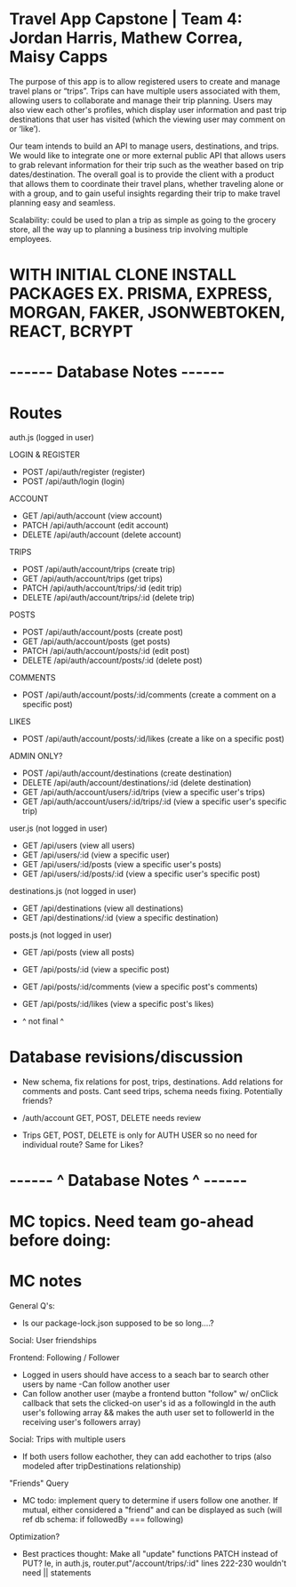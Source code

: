 # Travel App Capstone | Team 4: Jordan Harris, Mathew Correa, Maisy Capps

The purpose of this app is to allow registered users to create and manage travel plans or “trips”. Trips can have multiple users associated with them, allowing users to collaborate and manage their trip planning. Users may also view each other's profiles, which display user information and past trip destinations that user has visited (which the viewing user may comment on or ‘like’).

Our team intends to build an API to manage users, destinations, and trips. We would like to integrate one or more external public API that allows users to grab relevant information for their trip such as the weather based on trip dates/destination. The overall goal is to provide the client with a product that allows them to coordinate their travel plans, whether traveling alone or with a group, and to gain useful insights regarding their trip to make travel planning easy and seamless.

Scalability: could be used to plan a trip as simple as going to the grocery store, all the way up to planning a business trip involving multiple employees.

# WITH INITIAL CLONE INSTALL PACKAGES EX. PRISMA, EXPRESS, MORGAN, FAKER, JSONWEBTOKEN, REACT, BCRYPT

# ------ Database Notes ------

# Routes

auth.js (logged in user)

LOGIN & REGISTER
- POST /api/auth/register (register)
- POST /api/auth/login (login)

ACCOUNT
- GET /api/auth/account (view account)
- PATCH /api/auth/account (edit account)
- DELETE /api/auth/account (delete account)

TRIPS
- POST /api/auth/account/trips (create trip)
- GET /api/auth/account/trips (get trips)
- PATCH /api/auth/account/trips/:id (edit trip)
- DELETE /api/auth/account/trips/:id (delete trip)

POSTS
- POST /api/auth/account/posts (create post)
- GET /api/auth/account/posts (get posts)
- PATCH /api/auth/account/posts/:id (edit post)
- DELETE /api/auth/account/posts/:id (delete post)

COMMENTS
- POST /api/auth/account/posts/:id/comments (create a comment on a specific post)

LIKES
- POST /api/auth/account/posts/:id/likes (create a like on a specific post)

ADMIN ONLY?
- POST /api/auth/account/destinations (create destination)
- DELETE /api/auth/account/destinations/:id (delete destination)
- GET /api/auth/account/users/:id/trips (view a specific user's trips)
- GET /api/auth/account/users/:id/trips/:id (view a specific user's specific trip)

user.js (not logged in user)

- GET /api/users (view all users)
- GET /api/users/:id (view a specific user)
- GET /api/users/:id/posts (view a specific user's posts)
- GET /api/users/:id/posts/:id (view a specific user's specific post)

destinations.js (not logged in user)

- GET /api/destinations (view all destinations)
- GET /api/destinations/:id (view a specific destination)

posts.js (not logged in user)

- GET /api/posts (view all posts)
- GET /api/posts/:id (view a specific post)
- GET /api/posts/:id/comments (view a specific post's comments)
- GET /api/posts/:id/likes (view a specific post's likes)

- ^ not final ^

# Database revisions/discussion

- New schema, fix relations for post, trips, destinations. Add relations for comments and posts.
  Cant seed trips, schema needs fixing. Potentially friends?

- /auth/account GET, POST, DELETE needs review
- Trips GET, POST, DELETE is only for AUTH USER so no need for individual route?
  Same for Likes?

# ------ ^ Database Notes ^ ------

<!-- MC notes -->

# MC topics. Need team go-ahead before doing:

# MC notes

General Q's:
- Is our package-lock.json supposed to be so long....? 

Social: User friendships

Frontend: Following / Follower

- Logged in users should have access to a seach bar to search other users by name
  -Can follow another user
- Can follow another user (maybe a frontend button "follow" w/ onClick callback that sets the clicked-on user's id as a followingId in the auth user's following array && makes the auth user set to followerId in the receiving user's followers array)

Social: Trips with multiple users

- If both users follow eachother, they can add eachother to trips (also modeled after tripDestinations relationship)

"Friends" Query

- MC todo: implement query to determine if users follow one another. If mutual, either considered a "friend" and can be displayed as such (will ref db schema: if followedBy === following)

Optimization?

- Best practices thought: Make all "update" functions PATCH instead of PUT? Ie, in auth.js, router.put"/account/trips/:id" lines 222-230 wouldn't need || statements
